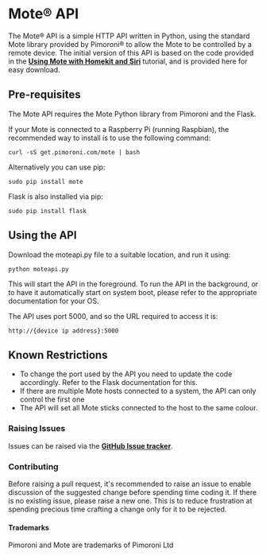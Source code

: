 # Mote® API

The Mote® API is a simple HTTP API written in Python, using the standard Mote library provided by Pimoroni® to allow the Mote to be controlled by a remote device. The initial version of this API is based on the code provided in the **[Using Mote with Homekit and Siri](https://learn.pimoroni.com/tutorial/sandyj/using-mote-with-homekit-and-siri)** tutorial, and is provided here for easy download.

## Pre-requisites
The Mote API requires the Mote Python library from Pimoroni and the Flask.

If your Mote is connected to a Raspberry Pi (running Raspbian), the recommended way to install is to use the following command:
```
curl -sS get.pimoroni.com/mote | bash
```
Alternatively you can use pip:
```
sudo pip install mote
```
Flask is also installed via pip:
```
sudo pip install flask
```

## Using the API
Download the moteapi.py file to a suitable location, and run it using:
```
python moteapi.py
```
This will start the API in the foreground. To run the API in the background, or to have it automatically start on system boot, please refer to the appropriate documentation for your OS.

The API uses port 5000, and so the URL required to access it is:
```
http://{device ip address}:5000
```

## Known Restrictions
* To change the port used by the API you need to update the code accordingly. Refer to the Flask documentation for this.
* If there are multiple Mote hosts connected to a system, the API can only control the first one
* The API will set all Mote sticks connected to the host to the same colour.

### Raising Issues
Issues can be raised via the **[GitHub Issue tracker](https://github.com/EarthstormSoftware/controllerformote-api/issues)**. 

### Contributing
Before raising a pull request, it's recommended to raise an issue to enable discussion of the suggested change before spending time coding it. If there is no existing issue, please raise a new one. This is to reduce frustration at spending precious time crafting a change only for it to be rejected.

#### Trademarks
Pimoroni and Mote are trademarks of Pimoroni Ltd
